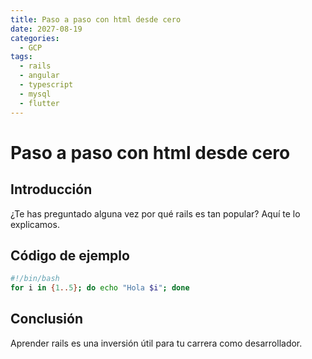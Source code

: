 ```yaml
---
title: Paso a paso con html desde cero
date: 2027-08-19
categories:
  - GCP
tags:
  - rails
  - angular
  - typescript
  - mysql
  - flutter
---
```


# Paso a paso con html desde cero

## Introducción

¿Te has preguntado alguna vez por qué rails es tan popular? Aquí te lo explicamos.

## Código de ejemplo

```bash
#!/bin/bash
for i in {1..5}; do echo "Hola $i"; done
```

## Conclusión

Aprender rails es una inversión útil para tu carrera como desarrollador.